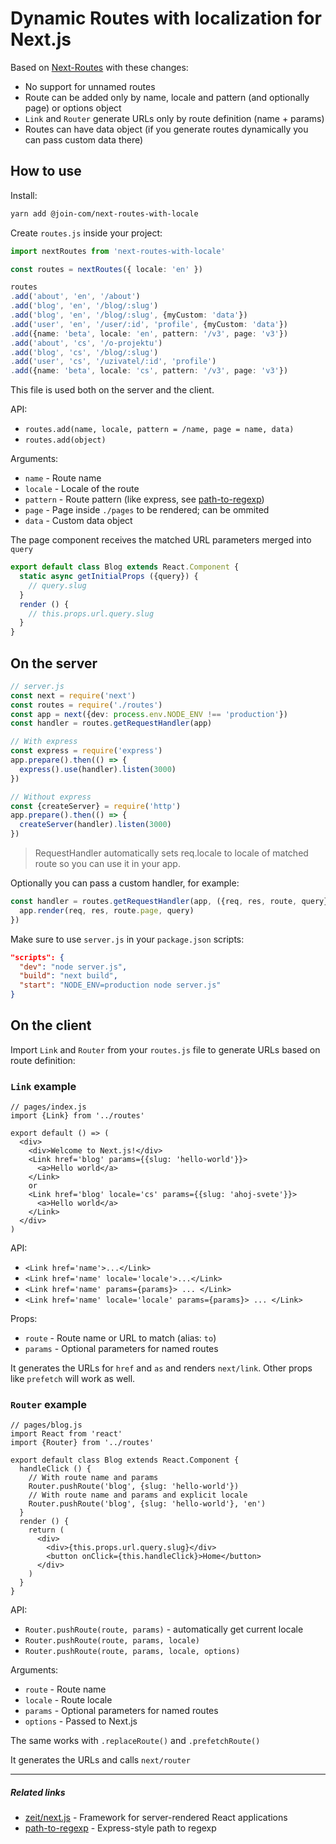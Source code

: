 # Dynamic Routes with localization for Next.js

Based on [Next-Routes](https://github.com/fridays/next-routes) with these changes:

- No support for unnamed routes
- Route can be added only by name, locale and pattern (and optionally page) or options object
- `Link` and `Router` generate URLs only by route definition (name + params)
- Routes can have data object (if you generate routes dynamically you can pass custom data there)

## How to use

Install:

```bash
yarn add @join-com/next-routes-with-locale
```

Create `routes.js` inside your project:

```typescript
import nextRoutes from 'next-routes-with-locale'

const routes = nextRoutes({ locale: 'en' })

routes
.add('about', 'en', '/about')
.add('blog', 'en', '/blog/:slug')
.add('blog', 'en', '/blog/:slug', {myCustom: 'data'})
.add('user', 'en', '/user/:id', 'profile', {myCustom: 'data'})
.add({name: 'beta', locale: 'en', pattern: '/v3', page: 'v3'})
.add('about', 'cs', '/o-projektu')
.add('blog', 'cs', '/blog/:slug')
.add('user', 'cs', '/uzivatel/:id', 'profile')
.add({name: 'beta', locale: 'cs', pattern: '/v3', page: 'v3'})
```

This file is used both on the server and the client.

API:

- `routes.add(name, locale, pattern = /name, page = name, data)`
- `routes.add(object)`

Arguments:

- `name` - Route name
- `locale` - Locale of the route
- `pattern` - Route pattern (like express, see [path-to-regexp](https://github.com/pillarjs/path-to-regexp))
- `page` - Page inside `./pages` to be rendered; can be ommited
- `data` - Custom data object

The page component receives the matched URL parameters merged into `query`

```typescript
export default class Blog extends React.Component {
  static async getInitialProps ({query}) {
    // query.slug
  }
  render () {
    // this.props.url.query.slug
  }
}
```

## On the server

```typescript
// server.js
const next = require('next')
const routes = require('./routes')
const app = next({dev: process.env.NODE_ENV !== 'production'})
const handler = routes.getRequestHandler(app)

// With express
const express = require('express')
app.prepare().then(() => {
  express().use(handler).listen(3000)
})

// Without express
const {createServer} = require('http')
app.prepare().then(() => {
  createServer(handler).listen(3000)
})
```

> RequestHandler automatically sets req.locale to locale of matched route so you can use it in your app.

Optionally you can pass a custom handler, for example:

```javascript
const handler = routes.getRequestHandler(app, ({req, res, route, query}) => {
  app.render(req, res, route.page, query)
})
```

Make sure to use `server.js` in your `package.json` scripts:

```json
"scripts": {
  "dev": "node server.js",
  "build": "next build",
  "start": "NODE_ENV=production node server.js"
}
```

## On the client

Import `Link` and `Router` from your `routes.js` file to generate URLs based on route definition:

### `Link` example

```tsx
// pages/index.js
import {Link} from '../routes'

export default () => (
  <div>
    <div>Welcome to Next.js!</div>
    <Link href='blog' params={{slug: 'hello-world'}}>
      <a>Hello world</a>
    </Link>
    or
    <Link href='blog' locale='cs' params={{slug: 'ahoj-svete'}}>
      <a>Hello world</a>
    </Link>
  </div>
)
```

API:

- `<Link href='name'>...</Link>`
- `<Link href='name' locale='locale'>...</Link>`
- `<Link href='name' params={params}> ... </Link>`
- `<Link href='name' locale='locale' params={params}> ... </Link>`

Props:

- `route` - Route name or URL to match (alias: `to`)
- `params` - Optional parameters for named routes

It generates the URLs for `href` and `as` and renders `next/link`. Other props like `prefetch` will work as well.

### `Router` example

```tsx
// pages/blog.js
import React from 'react'
import {Router} from '../routes'

export default class Blog extends React.Component {
  handleClick () {
    // With route name and params
    Router.pushRoute('blog', {slug: 'hello-world'})
    // With route name and params and explicit locale
    Router.pushRoute('blog', {slug: 'hello-world'}, 'en')
  }
  render () {
    return (
      <div>
        <div>{this.props.url.query.slug}</div>
        <button onClick={this.handleClick}>Home</button>
      </div>
    )
  }
}
```

API:

- `Router.pushRoute(route, params)` - automatically get current locale
- `Router.pushRoute(route, params, locale)`
- `Router.pushRoute(route, params, locale, options)`

Arguments:

- `route` - Route name
- `locale` - Route locale
- `params` - Optional parameters for named routes
- `options` - Passed to Next.js

The same works with `.replaceRoute()` and `.prefetchRoute()`

It generates the URLs and calls `next/router`

---

##### Related links

- [zeit/next.js](https://github.com/zeit/next.js) - Framework for server-rendered React applications
- [path-to-regexp](https://github.com/pillarjs/path-to-regexp) - Express-style path to regexp
